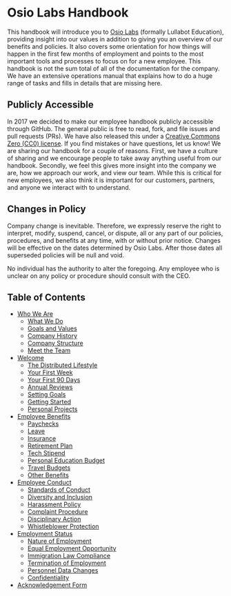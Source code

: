 # Osio Labs Handbook
This handbook will introduce you to <a href="https://osiolabs.com/">Osio Labs</a> (formally Lullabot Education), providing insight into our values in addition to giving you an overview of our benefits and policies. It also covers some orientation for how things will happen in the first few months of employment and points to the most important tools and processes to focus on for a new employee. This handbook is not the sum total of all of the documentation for the company. We have an extensive operations manual that explains how to do a huge range of tasks and fills in details that are missing here.

## Publicly Accessible
In 2017 we decided to make our employee handbook publicly accessible through GitHub. The general public is free to read, fork, and file issues and pull requests (PRs). We have also released this under a [Creative Commons Zero (CC0) license](https://creativecommons.org/publicdomain/zero/1.0/). If you find mistakes or have questions, let us know! We are sharing our handbook for a couple of reasons. First, we have a culture of sharing and we encourage people to take away anything useful from our handbook. Secondly, we feel this gives more insight into the company we are, how we approach our work, and view our team. While this is critical for new employees, we also think it is important for our customers, partners, and anyone we interact with to understand.

## Changes in Policy
Company change is inevitable. Therefore, we expressly reserve the right to interpret, modify, suspend, cancel, or dispute, all or any part of our policies, procedures, and benefits at any time, with or without prior notice. Changes will be effective on the dates determined by Osio Labs. After those dates all superseded policies will be null and void.

No individual has the authority to alter the foregoing. Any employee who is unclear on any policy or procedure should consult with the CEO.

## Table of Contents

* [Who We Are](01who_we_are)
    * [What We Do](01who_we_are/01what_we_do.md)
    * [Goals and Values](01who_we_are/02values.md)
    * [Company History](01who_we_are/03history.md)
    * [Company Structure](01who_we_are/04structure.md)
    * [Meet the Team](01who_we_are/05team.md)
* [Welcome](02welcome)
    * [The Distributed Lifestyle](02welcome/01distributed.md) 
    * [Your First Week](02welcome/02first_week.md)
    * [Your First 90 Days](02welcome/03first_90_days.md)
    * [Annual Reviews](02welcome/04annual_review.md)
    * [Setting Goals](02welcome/05setting_goals.md)
    * [Getting Started](02welcome/06getting_started.md)
    * [Personal Projects](02welcome/07personal_projects.md)
* [Employee Benefits](03benefits)
    * [Paychecks](03benefits/01pay.md)
    * [Leave](03benefits/02leave.md) 
    * [Insurance](03benefits/03insurance.md)
    * [Retirement Plan](03benefits/04retirement.md)
    * [Tech Stipend](03benefits/05tech_stipend.md)
    * [Personal Education Budget](03benefits/06education.md)
    * [Travel Budgets](03benefits/07travel_budget.md)
    * [Other Benefits](03benefits/08other_benefits.md)
* [Employee Conduct](04emp_conduct)
    * [Standards of Conduct](04emp_conduct/01standards.md)
    * [Diversity and Inclusion](04emp_conduct/02diversity.md)
    * [Harassment Policy](04emp_conduct/03harassment.md)
    * [Complaint Procedure](04emp_conduct/04complaints.md)
    * [Disciplinary Action](04emp_conduct/05disciplinary.md)
    * [Whistleblower Protection](04emp_conduct/06whistleblower.md)
* [Employment Status](05emp_status)
    * [Nature of Employment](05emp_status/01nature_of_emp.md) 
    * [Equal Employment Opportunity](05emp_status/02eeo.md)
    * [Immigration Law Compliance](05emp_status/03immigration.md)
    * [Termination of Employment](05emp_status/04termination.md)
    * [Personnel Data Changes](05emp_status/05personnel_data.md)
    * [Confidentiality](05emp_status/06confidentiality.md)
* [Acknowledgement Form](acknowledgement.md)
